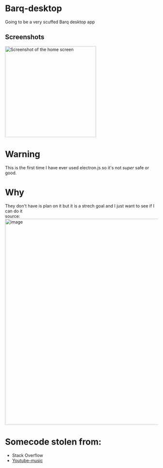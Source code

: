 # Barq-desktop
Going to be a very scuffed Barq desktop app
## Screenshots
<img width="300" alt="Screenshot of the home screen" title="Screenshot of the home screen" src="https://user-images.githubusercontent.com/22648256/168457391-6e3b0d46-df1b-414f-8ecd-40a960361a3e.png">
 
# Warning
This is the first time I have ever used electron.js so it's not _super_ safe or good.
# Why
They don't have is plan on it but it is a strech goal and I just want to see if I can do it<br>
source: <br>
<a href="https://feedback.barq.social/feedback/16312"><img width="680" alt="image" src="https://user-images.githubusercontent.com/22648256/168452719-bd1e45e4-1cf4-460d-903e-76ae29496209.png"></a>
# Somecode stolen from:
* Stack Overflow
* [Youtube-music](https://github.com/th-ch/youtube-music/)
